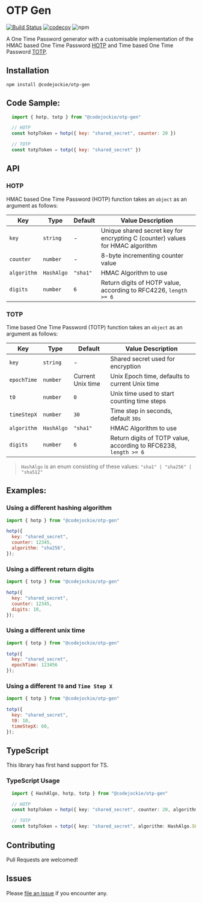 # OTP Gen

[![Build Status](https://travis-ci.org/codejockie/otp-gen.svg?branch=master)](https://travis-ci.org/codejockie/otp-gen)
[![codecov](https://codecov.io/gh/codejockie/otp-gen/branch/master/graph/badge.svg)](https://codecov.io/gh/codejockie/otp-gen)
![npm](https://img.shields.io/npm/v/@codejockie/otp-gen?style=flat-square)
<!-- ![npm](https://img.shields.io/npm/dm/@codejockie/otp-gen?style=flat-square) -->

A One Time Password generator with a customisable implementation of the HMAC based One Time Password [HOTP](https://tools.ietf.org/html/rfc4226) and Time based One Time Password [TOTP](https://tools.ietf.org/html/rfc6238).

## Installation
`npm install @codejockie/otp-gen`

## Code Sample:
```js
  import { hotp, totp } from "@codejockie/otp-gen"

  // HOTP
  const hotpToken = hotp({ key: "shared_secret", counter: 20 })

  // TOTP
  const totpToken = totp({ key: "shared_secret" })
```

## API

### HOTP
HMAC based One Time Password (HOTP) function takes an `object` as an argument as follows:

Key             | Type      | Default   | Value Description
---------       | --------- | -------   | -----------------
`key`           | `string`  |   -       | Unique shared secret key for encrypting C (counter) values for HMAC algorithm
`counter`       | `number`  |   -       | 8-byte incrementing counter value
`algorithm`     | `HashAlgo`| `"sha1"`  | HMAC Algorithm to use
`digits`        | `number`  | `6`       | Return digits of HOTP value, according to RFC4226, `length >= 6`


### TOTP
Time based One Time Password (TOTP) function takes an `object` as an argument as follows:

Key             | Type      | Default           | Value Description
---------       | --------- | -------           | -----------------
`key`           | `string`  |   -               | Shared secret used for encryption
`epochTime`     | `number`  | Current Unix time | Unix Epoch time, defaults to current Unix time
`t0`            | `number`  | `0`               | Unix time used to start counting time steps
`timeStepX`     | `number`  | `30`              | Time step in seconds, default `30s`
`algorithm`     | `HashAlgo`| `"sha1"`          | HMAC Algorithm to use
`digits`        | `number`  | `6`               | Return digits of TOTP value, according to RFC6238, `length >= 6`

> `HashAlgo` is an enum consisting of these values: `"sha1" | "sha256" | "sha512"`

## Examples:

### Using a different hashing algorithm

```js
import { hotp } from "@codejockie/otp-gen"

hotp({
  key: "shared_secret",
  counter: 12345,
  algorithm: "sha256",
});
```

### Using a different return digits

```js
import { totp } from "@codejockie/otp-gen"

hotp({
  key: "shared_secret",
  counter: 12345,
  digits: 10,
});
```
### Using a different unix time

```js
import { totp } from "@codejockie/otp-gen"

totp({
  key: "shared_secret",
  epochTime: 123456
});
```

### Using a different `T0` and  `Time Step X`

```js
import { totp } from "@codejockie/otp-gen"

totp({
  key: "shared_secret",
  t0: 10,
  timeStepX: 60,
});
```

## TypeScript
This library has first hand support for TS.

### TypeScript Usage
```ts
  import { HashAlgo, hotp, totp } from "@codejockie/otp-gen"

  // HOTP
  const hotpToken = hotp({ key: "shared_secret", counter: 20, algorithm: HashAlgo.SHA512 })

  // TOTP
  const totpToken = totp({ key: "shared_secret", algorithm: HashAlgo.SHA512 }) 
```

## Contributing
Pull Requests are welcomed!

## Issues
Please [file an issue](https://github.com/codejockie/otp-gen/issues) if you encounter any.
